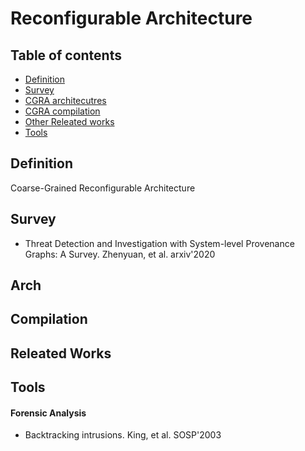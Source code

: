 # Reconfigurable Architecture
## Table of contents
- [Definition](#definition)
- [Survey](#survey)
- [CGRA architecutres](#arch)
- [CGRA compilation](#compilation)
- [Other Releated works](#releated)
- [Tools](#tools)
	



## Definition
Coarse-Grained Reconfigurable Architecture


## Survey
- Threat Detection and Investigation with System-level Provenance Graphs: A Survey. Zhenyuan, et al. arxiv'2020

## Arch
## Compilation

## Releated Works

## Tools
#### Forensic Analysis
- Backtracking intrusions. King, et al. SOSP'2003



